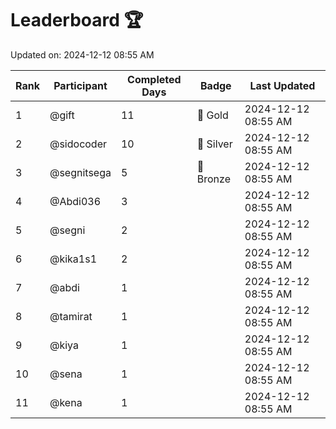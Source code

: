 # Leaderboard 🏆

Updated on: 2024-12-12 08:55 AM

| Rank | Participant       | Completed Days | Badge      | Last Updated         |
|------|-------------------|----------------|------------|----------------------|
| 1    | @gift             | 11             | 🏅 Gold     | 2024-12-12 08:55 AM |
| 2    | @sidocoder        | 10             | 🥈 Silver   | 2024-12-12 08:55 AM |
| 3    | @segnitsega       | 5              | 🥉 Bronze   | 2024-12-12 08:55 AM |
| 4    | @Abdi036          | 3              |            | 2024-12-12 08:55 AM |
| 5    | @segni            | 2              |            | 2024-12-12 08:55 AM |
| 6    | @kika1s1          | 2              |            | 2024-12-12 08:55 AM |
| 7    | @abdi             | 1              |            | 2024-12-12 08:55 AM |
| 8    | @tamirat          | 1              |            | 2024-12-12 08:55 AM |
| 9    | @kiya             | 1              |            | 2024-12-12 08:55 AM |
| 10   | @sena             | 1              |            | 2024-12-12 08:55 AM |
| 11   | @kena             | 1              |            | 2024-12-12 08:55 AM |
